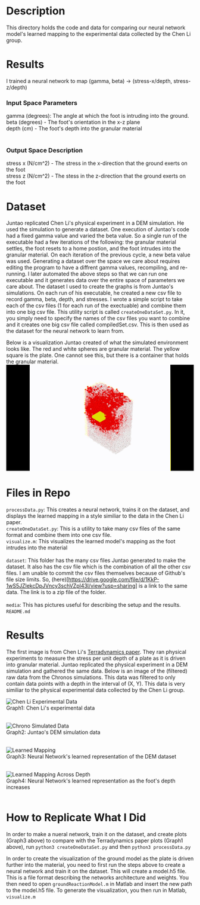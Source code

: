 # Description 
This directory holds the code and data for comparing our neural network model's learned mapping to the experimental data collected by the Chen Li group. 
<br />

# Results
I trained a neural network to map (gamma, beta) -> (stress-x/depth, stress-z/depth)

### Input Space Parameters 
gamma (degrees): The angle at which the foot is intruding into the ground. <br />
beta (degrees) - The foot's orientation in the x-z plane <br />
depth (cm) - The foot's depth into the granular material <br />
<br />
### Output Space Description
stress x (N/cm^2) - The stress in the x-direction that the ground exerts on the foot <br />
stress z (N/cm^2) - The stess in the z-direction that the ground exerts on the foot <br />

# Dataset 
Juntao replicated Chen Li's physical experiment in a DEM simulation. He used the simulation to generate a dataset. One execution of Juntao's code had a fixed gamma value and varied the beta value. So a single run of the executable had a few iterations of the following: the granular material settles, the foot resets to a home postion, and the foot intrudes into the granular material. On each iteration of the previous cycle, a new beta value was used. Generating a dataset over the space we care about requires editing the program to have a diffrent gamma values, recompiling, and re-running. I later automated the above steps so that we can run one executable and it generates data over the entire space of parameters we care about. The dataset I used to create the graphs is from Juntao's simulations. On each run of his executable, he created a new csv file to record gamma, beta, depth, and stresses. I wrote a simple script to take each of the csv files (1 for each run of the exectuable) and combine them into one big csv file. This utility script is called ```createOneDataSet.py```. In it, you simply need to specify the names of the csv files you want to combine and it creates one big csv file called compiledSet.csv. This is then used as the dataset for the neural network to learn from. <br />

Below is a visualization Juntao created of what the simulated environment looks like. The red and white spheres are granular material. The yellow square is the plate. One cannot see this, but there is a container that holds the granular material. <br />
![Simulation Visualization](media/intrusion1.jpg)

# Files in Repo
```processData.py```: This creates a neural network, trains it on the dataset, and displays the learned mapping in a style similiar to the data in the Chen Li paper. <br />
```createOneDataSet.py```: This is a utility to take many csv files of the same format and combine them into one csv file. <br />
```visualize.m```: This visualizes the learned model's mapping as the foot intrudes into the material <br />  
```dataset```: This folder has the many csv files Juntao generated to make the dataset. It also has the csv file which is the combination of all the other csv files. I am unable to commit the csv files themselves because of Github's file size limits. So, (here)[https://drive.google.com/file/d/1KkP-1wS5JZlekcDpJVncy3schVZpl43l/view?usp=sharing] is a link to the same data. The link is to a zip file of the folder.
<br />  
```media```: This has pictures useful for describing the setup and the results. <br /> 
```README.md```  

# Results 
The first image is from Chen Li's [Terradynamics paper](https://arxiv.org/abs/1303.7065). They ran physical experiments to measure the stress per unit depth of a plate as it is driven into granular material. Juntao replicated the physical experiment in a DEM simulation and gathered the same data. Below is an image of the (filtered) raw data from the Chronos simulations. This data was filtered to only contain data points with a depth in the interval of (X, Y). This data is very similiar to the physical experimental data collected by the Chen Li group.    

![Chen Li Experimental Data](media/stress_data_original.png "Chen Li Experimental Data") <br />
Graph1: Chen Li's experimental data <br /> <br />

![Chrono Simulated Data](media/DEM_raw_data.png "Chrono Simulation Data") <br />
Graph2: Juntao's DEM simulation data <br /> <br />

![Learned Mapping](media/learnedMapping.png "Learned Mapping") <br />
Graph3: Neural Network's learned representation of the DEM dataset <br /> <br />

![Learned Mapping Across Depth](media/animate_both_models.gif "Learned Mapping Across Depth") <br />
Graph4: Neural Network's learned representation as the foot's depth increases <br /> <br /> 

# How to Replicate What I Did
In order to make a nueral network, train it on the dataset, and create plots (Graph3 above) to compare with the Terradynamics paper plots (Graph1 above), run ```python3 createOneDataSet.py``` and then ```python3 processData.py``` <br />

In order to create the visualization of the ground model as the plate is driven further into the material, you need to first run the steps above to create a neural network and train it on the dataset. This will create a model.h5 file. This is a file format describing the networks architecture and weights. You then need to open ```groundReactionModel.m``` in Matlab and insert the new path to the model.h5 file. To generate the visualization, you then run in Matlab, ```visualize.m```     

